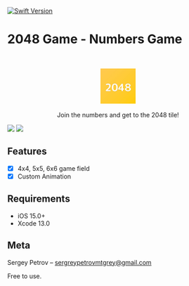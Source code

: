 [![Swift Version][swift-image]][swift-url]

# 2048 Game - Numbers Game
<br />
<p align="center">
  <a href="https://github.com/Mutagrey/2048Game/blob/main/Icon.jpeg">
    <img src="Icon.jpeg" alt="Logo" width="80" height="80">
  </a>
  <p align="center">
        Join the numbers and get to the 2048 tile!
  </p>
</p>

<p align="row">
<img src= "https://media.giphy.com/media/HYOlBKJBqgAfe/giphy.gif" width="400" >
<img src= "https://media.giphy.com/media/HYOlBKJBqgAfe/giphy.gif" width="400" >
</p>

## Features

- [x] 4x4, 5x5, 6x6 game field
- [x] Custom Animation

## Requirements

- iOS 15.0+
- Xcode 13.0

## Meta

Sergey Petrov  – sergreypetrovmtgrey@gmail.com

Free to use.

[swift-image]:https://img.shields.io/badge/swift-5.7-orange.svg
[swift-url]: https://swift.org/

